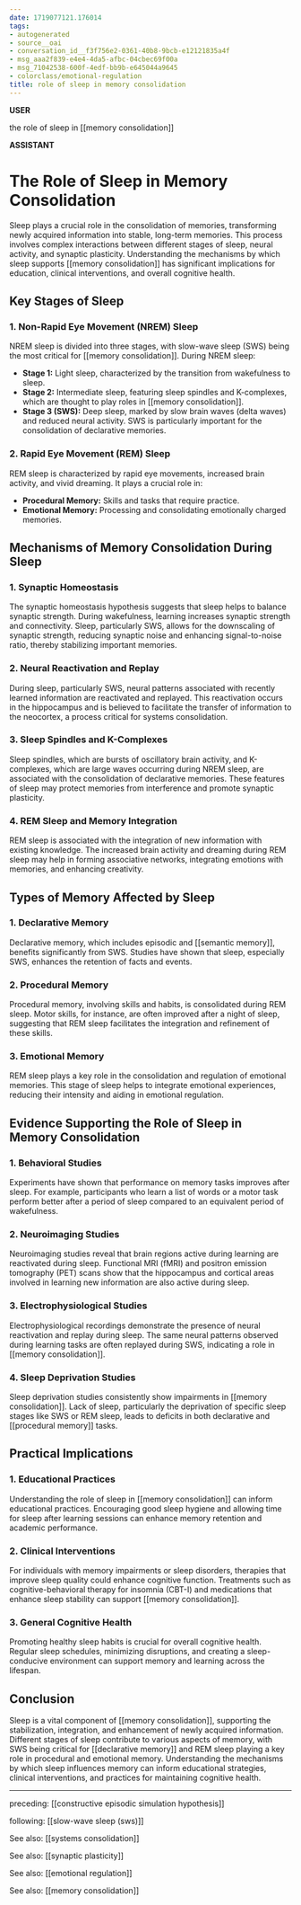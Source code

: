 ```yaml
---
date: 1719077121.176014
tags:
- autogenerated
- source__oai
- conversation_id__f3f756e2-0361-40b8-9bcb-e12121835a4f
- msg_aaa2f839-e4e4-4da5-afbc-04cbec69f00a
- msg_71042538-600f-4edf-bb9b-e645044a9645
- colorclass/emotional-regulation
title: role of sleep in memory consolidation
---
```


**USER**

the role of sleep in [[memory consolidation]]


**ASSISTANT**

# The Role of Sleep in Memory Consolidation

Sleep plays a crucial role in the consolidation of memories, transforming newly acquired information into stable, long-term memories. This process involves complex interactions between different stages of sleep, neural activity, and synaptic plasticity. Understanding the mechanisms by which sleep supports [[memory consolidation]] has significant implications for education, clinical interventions, and overall cognitive health.

## Key Stages of Sleep

### 1. Non-Rapid Eye Movement (NREM) Sleep
NREM sleep is divided into three stages, with slow-wave sleep (SWS) being the most critical for [[memory consolidation]]. During NREM sleep:
- **Stage 1:** Light sleep, characterized by the transition from wakefulness to sleep.
- **Stage 2:** Intermediate sleep, featuring sleep spindles and K-complexes, which are thought to play roles in [[memory consolidation]].
- **Stage 3 (SWS):** Deep sleep, marked by slow brain waves (delta waves) and reduced neural activity. SWS is particularly important for the consolidation of declarative memories.

### 2. Rapid Eye Movement (REM) Sleep
REM sleep is characterized by rapid eye movements, increased brain activity, and vivid dreaming. It plays a crucial role in:
- **Procedural Memory:** Skills and tasks that require practice.
- **Emotional Memory:** Processing and consolidating emotionally charged memories.

## Mechanisms of Memory Consolidation During Sleep

### 1. Synaptic Homeostasis
The synaptic homeostasis hypothesis suggests that sleep helps to balance synaptic strength. During wakefulness, learning increases synaptic strength and connectivity. Sleep, particularly SWS, allows for the downscaling of synaptic strength, reducing synaptic noise and enhancing signal-to-noise ratio, thereby stabilizing important memories.

### 2. Neural Reactivation and Replay
During sleep, particularly SWS, neural patterns associated with recently learned information are reactivated and replayed. This reactivation occurs in the hippocampus and is believed to facilitate the transfer of information to the neocortex, a process critical for systems consolidation.

### 3. Sleep Spindles and K-Complexes
Sleep spindles, which are bursts of oscillatory brain activity, and K-complexes, which are large waves occurring during NREM sleep, are associated with the consolidation of declarative memories. These features of sleep may protect memories from interference and promote synaptic plasticity.

### 4. REM Sleep and Memory Integration
REM sleep is associated with the integration of new information with existing knowledge. The increased brain activity and dreaming during REM sleep may help in forming associative networks, integrating emotions with memories, and enhancing creativity.

## Types of Memory Affected by Sleep

### 1. Declarative Memory
Declarative memory, which includes episodic and [[semantic memory]], benefits significantly from SWS. Studies have shown that sleep, especially SWS, enhances the retention of facts and events.

### 2. Procedural Memory
Procedural memory, involving skills and habits, is consolidated during REM sleep. Motor skills, for instance, are often improved after a night of sleep, suggesting that REM sleep facilitates the integration and refinement of these skills.

### 3. Emotional Memory
REM sleep plays a key role in the consolidation and regulation of emotional memories. This stage of sleep helps to integrate emotional experiences, reducing their intensity and aiding in emotional regulation.

## Evidence Supporting the Role of Sleep in Memory Consolidation

### 1. Behavioral Studies
Experiments have shown that performance on memory tasks improves after sleep. For example, participants who learn a list of words or a motor task perform better after a period of sleep compared to an equivalent period of wakefulness.

### 2. Neuroimaging Studies
Neuroimaging studies reveal that brain regions active during learning are reactivated during sleep. Functional MRI (fMRI) and positron emission tomography (PET) scans show that the hippocampus and cortical areas involved in learning new information are also active during sleep.

### 3. Electrophysiological Studies
Electrophysiological recordings demonstrate the presence of neural reactivation and replay during sleep. The same neural patterns observed during learning tasks are often replayed during SWS, indicating a role in [[memory consolidation]].

### 4. Sleep Deprivation Studies
Sleep deprivation studies consistently show impairments in [[memory consolidation]]. Lack of sleep, particularly the deprivation of specific sleep stages like SWS or REM sleep, leads to deficits in both declarative and [[procedural memory]] tasks.

## Practical Implications

### 1. Educational Practices
Understanding the role of sleep in [[memory consolidation]] can inform educational practices. Encouraging good sleep hygiene and allowing time for sleep after learning sessions can enhance memory retention and academic performance.

### 2. Clinical Interventions
For individuals with memory impairments or sleep disorders, therapies that improve sleep quality could enhance cognitive function. Treatments such as cognitive-behavioral therapy for insomnia (CBT-I) and medications that enhance sleep stability can support [[memory consolidation]].

### 3. General Cognitive Health
Promoting healthy sleep habits is crucial for overall cognitive health. Regular sleep schedules, minimizing disruptions, and creating a sleep-conducive environment can support memory and learning across the lifespan.

## Conclusion

Sleep is a vital component of [[memory consolidation]], supporting the stabilization, integration, and enhancement of newly acquired information. Different stages of sleep contribute to various aspects of memory, with SWS being critical for [[declarative memory]] and REM sleep playing a key role in procedural and emotional memory. Understanding the mechanisms by which sleep influences memory can inform educational strategies, clinical interventions, and practices for maintaining cognitive health.


---

preceding: [[constructive episodic simulation hypothesis]]  


following: [[slow-wave sleep (sws)]]

See also: [[systems consolidation]]


See also: [[synaptic plasticity]]


See also: [[emotional regulation]]


See also: [[memory consolidation]]